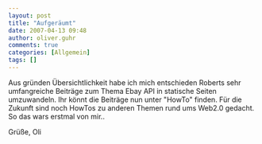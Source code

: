 ```yaml
---
layout: post
title: "Aufgeräumt"
date: 2007-04-13 09:48
author: oliver.guhr
comments: true
categories: [Allgemein]
tags: []
---
```

Aus gründen Übersichtlichkeit habe ich mich entschieden Roberts sehr umfangreiche Beiträge zum Thema Ebay API in statische Seiten umzuwandeln. Ihr könnt die Beiträge nun unter "HowTo" finden. Für die Zukunft sind noch HowTos zu anderen Themen rund ums Web2.0 gedacht. So das wars erstmal von mir..

Grüße,
Oli
